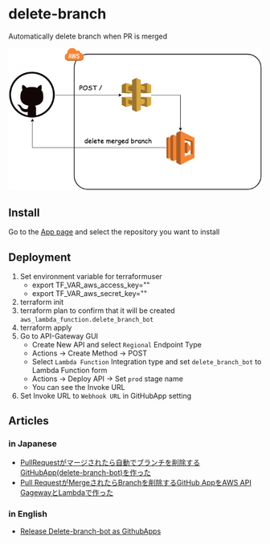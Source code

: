 # delete-branch
Automatically delete branch when PR is merged

![delete-branch](./delete-branch.png)

## Install
Go to the [App page](https://github.com/apps/delete-branch-bot) and select the repository you want to install

## Deployment

1. Set environment variable for terraformuser
    - export TF_VAR_aws_access_key="<your access key>"
    - export TF_VAR_aws_secret_key="<your access secret>"
1. terraform init
1. terraform plan to confirm that it will be created `aws_lambda_function.delete_branch_bot`
1. terraform apply
1. Go to API-Gateway GUI
    - Create New API and select `Regional` Endpoint Type
    - Actions -> Create Method -> POST
    - Select `Lambda Function` Integration type and set `delete_branch_bot` to Lambda Function form
    - Actions -> Deploy API -> Set `prod` stage name
    - You can see the Invoke URL
1. Set Invoke URL to `Webhook URL` in GitHubApp setting

## Articles
### in Japanese
- [PullRequestがマージされたら自動でブランチを削除するGitHubApp(delete-branch-bot)を作った](https://qiita.com/kamontia/items/af2bde70db740969c9b5)
- [Pull RequestがMergeされたらBranchを削除するGitHub AppをAWS API GagewayとLambdaで作った](http://blog.chaspy.me/entry/2018/10/02/120000)

### in English
- [Release Delete-branch-bot as GithubApps](https://dev.to/kamontia/release-delete-branch-bot-as-githubapps-5g8)
